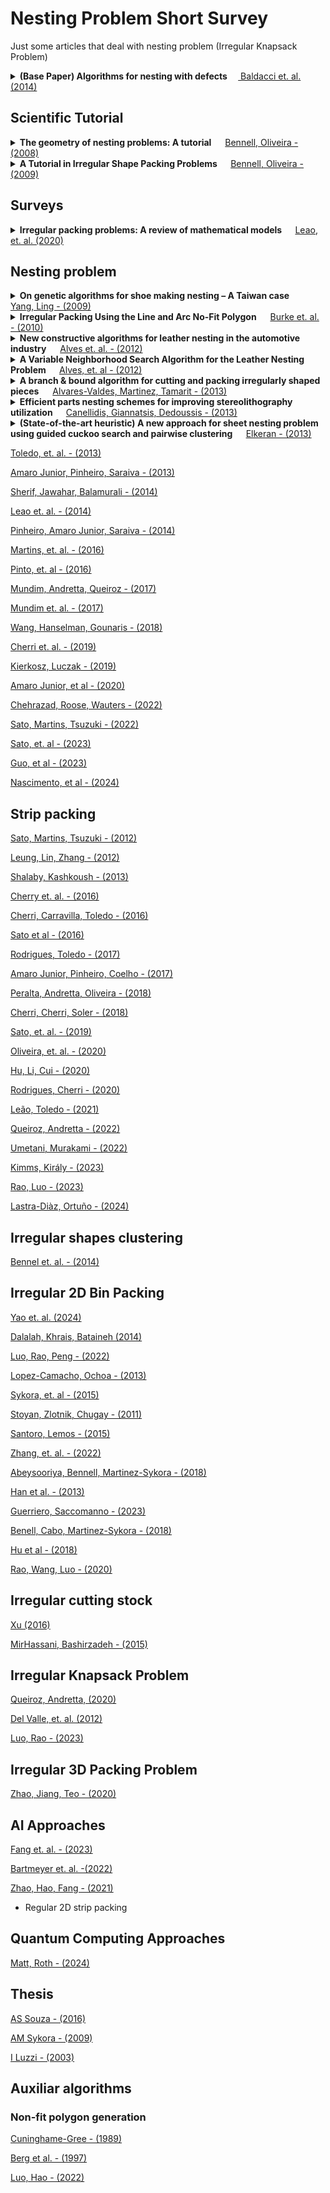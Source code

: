 # Nesting Problem Short Survey
Just some articles that deal with nesting problem (Irregular Knapsack Problem)

<details>  
  <summary>
    <b>(Base Paper) Algorithms for nesting with defects </b> &emsp;<a  href="https://www.sciencedirect.com/science/article/pii/S0166218X12001308#:~:text=The%20nesting%20problem%20is%20an,master%20surface%20could%20contain%20defects."> Baldacci et. al. (2014)</a>
  </summary>
 <p align=justify>
  The nesting problem is an irregular two-dimensional cutting problem where the shapes of the pieces to cut and the master surfaces are irregular in shape and different in size. In particular, we consider nesting problems where the master surface could contain defects. Some of them can be accepted (i.e., incorporated) in certain types of pieces, while other defected areas must be avoided. The problems considered in this paper arise in the leather garment and furniture industry.
 </p>
  <p align=justify>
First, we solve nesting problems involving a single master surface (Irregular Single Knapsack Problem) for which we propose three different constructive (placement) procedures for the pieces. These procedures generate sets of cutting patterns, which are global configurations of the pieces, as sets on the master surface, and are included in an iterative algorithm motivated by a Lagrangean relaxation approach, where the Lagrangean dual seeds a Guided Local Search hybrid. Finally, we embed this iterative algorithm into a heuristic for solving the problem of cutting more than one master surface for producing all of the requested pieces, minimizing the total waste (Irregular Multiple Stock-Size Cutting Stock Problem).
</p>
  <p align=justify>
We test our algorithms on three sets of test problem instances. In order to validate the new heuristics for the nesting problem involving a single master surface we use a set of well-known irregular strip packing instances from the literature, where defects are not considered. The new heuristics for the nesting problem involving multiple master surfaces are then tested on a set of rectangular bin-packing instances and on a set of real-world instances obtained from leather garment and furniture industries with defects in the master surface.
</p>
</details>


## Scientific Tutorial 

<details>
<summary>
  <b>The geometry of nesting problems: A tutorial</b> &emsp;
  <a href="https://paginas.fe.up.pt/~balobo/PPExt/Papers/O09.pdf"> Bennell, Oliveira - (2008) </a>
</summary>
  <p align=justify>
Cutting and packing problems involving irregular shapes is an important problem variant with a wide variety of indus-
trial applications. Despite its relevance to industry, research publications are relatively low when compared to other cutting
and packing problems. One explanation offered is the perceived difficulty and substantial time investment of developing a
geometric tool box to assess computer generated solutions. In this paper we set out to provide a tutorial covering the core
geometric methodologies currently employed by researchers in cutting and packing of irregular shapes. The paper is not
designed to be an exhaustive survey of the literature but instead will draw on the literature to illustrate the theory and
implementation of the approaches. We aim to provide a sufficiently instructive description to equip new and current
researchers in the area to select the most appropriate methodology for their needs.
  </p>
</details>

<details>
  <summary>
      <b> A Tutorial in Irregular Shape Packing Problems </b> &emsp;
      <a href="https://www.jstor.org/stable/40206728"> Bennell, Oliveira - (2009) </a> 
  </summary>
  <p align=justify>
  Cutting and packing problems have been a core area of research for many decades. Irregular shape packing is one of the most recent variants to be widely researched and its history extends over 40 years. The evolution of solution approaches to this problem can be attributed to increased computer power and advances in geometric techniques as well as more sophisticated and insightful algorithm design. In this paper we will focus on the latter. Our aim is not to give a chronological account or an exhaustive review, but to draw on the literature to describe and evaluate the core approaches. Irregular packing is combinatorial and as a result solution methods are heuristic, save a few notable exceptions. We will explore different ways of representing the problem and mechanisms for moving between solutions. We will also propose where we see the future challenges for researchers in this area.
  </p>
</details>

## Surveys

<details>
  <summary>
    <b>Irregular packing problems: A review of mathematical models </b> &emsp;
    <a href="https://www.sciencedirect.com/science/article/abs/pii/S0377221719303820">Leao, et. al. (2020)</a>
  </summary>
  <p align=justify>
  Irregular packing problems (also known as nesting problems) belong to the more general class of cutting and packing problems and consist of allocating a set of irregular and regular pieces to larger rectangular or irregular containers, while minimizing the waste of material or space. These problems combine the combinatorial hardness of cutting and packing problems with the computational difficulty of enforcing the geometric non-overlap and containment constraints. Unsurprisingly, nesting problems have been addressed, both in the scientific literature and in real-world applications, by means of heuristic and metaheuristic techniques. However, more recently a variety of mathematical models has been proposed for nesting problems. These models can be used either to provide optimal solutions for nesting problems or as the basis of heuristic approaches based on them (e.g. matheuristics). In both cases, better solutions are sought, with the natural economic and environmental positive impact. Different modeling options are proposed in the literature. We review these mathematical models under a common notation framework, allowing differences and similarities among them to be highlighted. Some insights on weaknesses and strengths are also provided. By building this structured review of mathematical models for nesting problems, research opportunities in the field are proposed.
  </p>
</details>

## Nesting problem
<details>
  <summary>
    <b>On genetic algorithms for shoe making nesting – A Taiwan case</b> &emsp;
    <a href="https://www.sciencedirect.com/science/article/abs/pii/S0957417407005192?via%3Dihub"> Yang, Ling - (2009) </a> 
  </summary>
  <p align=justify>
  This paper proposes a methodology that integrates in-house placement heuristics with genetic algorithms to solve the nesting problems of shoe making. The problems are classified as placing a set of irregular patterns on a regular area and limited to at most two different types of patterns on the area. Because of the intractability of the nesting problem, our objective is to utilize genetic algorithms’ fast convergence and solution quality to improve material utilization and reduce the calculation time of the pattern. Using the real-life data of two international brands of athletic shoes, the empirical results show that our proposed methodology can reduce average material requirements by 2.64% and average nesting time by 69.15% compared to those of current in-house software. The reduction of materials is becoming more important given that the industry is facing continuingly declining profit margins.
  </p>
</details>
<details>
  <summary>
    <b>Irregular Packing Using the Line and Arc No-Fit Polygon</b> &emsp;
    <a href="https://pubsonline.informs.org/doi/abs/10.1287/opre.1090.0770"> Burke et. al. - (2010) </a>
    
  </summary>
  <p align=justify>
  The no-fit polygon is a geometric construct that can offer faster and more efficient handling of geometry between pairs of shapes than traditional line-by-line intersection. The detection of intersections is a critical operation within the irregular two-dimensional stock-cutting problem (also known as “nesting”), which aims to place shapes onto sheets of material so that the material is utilised as efficiently as possible and the waste (or trim loss) is reduced. The problem forms an important process within many real-world manufacturing industries such as metalworking, automotive production, aerospace, clothing and conservatory manufacture, and others. If manufacturers can reduce their costs by utilising raw materials more effectively, this can directly translate into increased profit margins or greater competitiveness within the marketplace. Moreover, there are significant environmental benefits to be gained. Several methods have been proposed to calculate no-fit polygons, but most, if not all, can only operate on geometry that consists of line segments. This paper extends the orbital sliding method of calculating no-fit polygons to enable it to handle arcs and then shows the resultant no-fit polygons being utilised successfully on the two-dimensional irregular packing problem. As far as the authors are aware, this is the first time that a no-fit polygon algorithm has been able to handle arcs robustly without decomposing to their line approximations. The modification of the authors' previously published packing algorithm to utilise the proposed no-fit polygon approach yields solutions of excellent quality (including several best-known) on well-established literature benchmark problems after only a few minutes. The authors believe that the success of the packing strategy and the line and arc no-fit polygon algorithm make this approach a serious candidate for use in real-world production environments.
    </p>
</details>

<details>
  <summary>
    <b>New constructive algorithms for leather nesting in the automotive industry</b> &emsp;
    <a href="https://www.sciencedirect.com/science/article/abs/pii/S030505481100253X"> Alves et. al. - (2012)</a>
  </summary>
  <p align=justify>
    In this paper, we address one of the hardest two-dimensional cutting stock problems that can be found in industry. The problem is called the Leather Nesting Problem, and it consists in finding the best layouts for a set of irregular shapes within large natural leather hides with highly irregular contours, and which may have holes and quality zones. Here, we focus on a real case from the automotive industry, and in particular on the production of car seats. In this case, the irregular shapes that have to be cut from the hides are pieces of the car seats.
  </p>
  <p align=justify>
The practical relevance of this problem, and the potential value of the savings that good solutions may generate, contrasts with the very small number of contributions that have been reported in the literature. In this paper, we aim to contribute to the efficient resolution of this problem by exploring in depth many new different constructive procedures. Our approaches rely on the computation of no-fit polygons, and try to use the information provided by these polygons as much as possible. Different strategies for sorting, selecting and placing the pieces, and for evaluating the placement of these pieces are proposed and discussed. We also report on an extensive set of computational experiments using real instances. To evaluate our approaches, we applied the real criteria used by companies operating in this sector. These experiments show that our approaches can generate very high quality layouts within the same time limits as those needed by human operators.
  </p>
</details>

<details>
  <summary>
    <b> A Variable Neighborhood Search Algorithm for the Leather Nesting Problem </b> &emsp;
    <a href="https://www.hindawi.com/journals/mpe/2012/254346/"> Alves, et. al - (2012)</a>
  </summary>
  <p align=justify>
    The leather nesting problem is a cutting and packing optimization problem that consists in finding the best layout for a set of irregular pieces within a natural leather hide with an irregular surface and contour. In this paper, we address a real application of this problem related to the production of car seats in the automotive industry. The high quality requirements imposed on these products combined with the heterogeneity of the leather hides make the problem very complex to solve in practice. Very few results are reported in the literature for the leather nesting problem. Furthermore, the majority of the approaches impose some additional constraints to the layouts related to the particular application that is considered. In this paper, we describe a variable neighborhood search algorithm for the general leather nesting problem. To evaluate the performance of our approaches, we conducted an extensive set of computational experiments on real instances. The results of these experiments are reported at the end of the paper.
  </p>
</details>

<details>
  <summary>
    <b>A branch & bound algorithm for cutting and packing irregularly shaped pieces</b> &emsp;
    <a href="https://www.sciencedirect.com/science/article/abs/pii/S0925527313001692">Alvares-Valdes, Martinez, Tamarit - (2013)</a>
  </summary>
  <p align=justify>
    Cutting and packing problems involving irregular shapes, usually known as Nesting Problems, are common in industries ranging from clothing and footwear to furniture and shipbuilding. Research publications on these problems are relatively scarce compared with other cutting and packing problems with rectangular shapes, and are focused mostly on heuristic approaches. In this paper we make a systematic study of the problem and develop an exact Branch & Bound Algorithm. The initial existing mixed integer formulations are reviewed, tested and used as a starting point to develop a new and more efficient formulation. We also study several branching strategies, lower bounds and procedures for fixing variables, reducing the size of the problem to be solved at each node. An extensive computational study allows us first to determine the best strategies to be used in the Branch & Bound Algorithm and then to explore its performance and limits. The results show that the algorithm is able to solve instances of up to 16 pieces to optimality.
  </p>
</details>

<details>
  <summary>
    <b> Efficient parts nesting schemes for improving stereolithography utilization </b> &emsp;
    <a href="https://www.sciencedirect.com/science/article/abs/pii/S0010448512002783">Canellidis, Giannatsis, Dedoussis - (2013)</a>
  </summary>
  <p align=justify>
    In the present paper, the platform layout optimization problem for the simultaneous fabrication of different parts, which is addressed in the batch planning of Stereolithography Additive Manufacturing technology, is studied. The methodology proposed in the paper employs a Genetic Algorithm technique for the 2D nesting of parts on the platform of the stereolithography machine. The build orientation of the parts is assumed fixed and is decided prior to layout optimization, according to part-specific quality and cost requirements. Three placement schemes, appropriately adapted to the problem, are considered for the parts nesting and fabrication layout definition. The algorithms and placement schemes developed are evaluated in several test cases/benchmarks involving parts with both simple and complex geometries. The computational results included in the paper indicate that the proposed methodology can lead to satisfactory layout/packing–nesting arrangements in a time efficient manner, leading, therefore, to substantial improvement of stereolithography machine utilization.
  </p>
</details>

<details>
  <summary>
    <b> (State-of-the-art heuristic) A new approach for sheet nesting problem using guided cuckoo search and pairwise clustering  </b> &emsp;
    <a href="https://www.sciencedirect.com/science/article/abs/pii/S0377221713005080">Elkeran - (2013)</a>
  </summary>
  <p align=justify>
    The nesting problem is commonly encountered in sheet metal, clothing and shoe-making industries. The nesting problem is a combinatorial optimization problem in which a given set of irregular polygons is required to be placed on a rectangular sheet. The objective is to minimize the length of the sheet while having all polygons inside the sheet without overlap. In this study, a methodology that hybridizes cuckoo search and guided local search optimization techniques is proposed.
  </p>
  <p align=justify>
To reduce the complexity of the nesting problem, pairwise clustering is introduced to group congruent polygons together in pairs. Pairwise clustering is done automatically to discover matched features among multiple present polygons. Computational experiments show that the implementation is robust and also reasonably fast. The proposed approach provides significantly better results than the previous state of the art on a wide range of benchmark data instances.
  </p>
</details>

[Toledo, et. al. - (2013)](https://www.sciencedirect.com/science/article/abs/pii/S0925527313001722)

[Amaro Junior, Pinheiro, Saraiva - (2013)](https://www.sciencedirect.com/science/article/pii/S1474667016321590)

[Sherif, Jawahar, Balamurali - (2014)](https://www.sciencedirect.com/science/article/abs/pii/S0278612514000661)

[Leao et. al. - (2014)](https://www.tandfonline.com/doi/abs/10.1080/00207543.2015.1041571)

[Pinheiro, Amaro Junior, Saraiva - (2014)](https://www.tandfonline.com/doi/full/10.1080/0951192X.2022.2050302)

[Martins, et. al. - (2016)](https://www.tandfonline.com/doi/full/10.1080/0951192X.2015.1033018?scroll=top&needAccess=true)

[Pinto, et. al - (2016)](https://www.inderscienceonline.com/doi/epdf/10.1504/IJBEX.2016.075594)

[Mundim, Andretta, Queiroz - (2017)](https://www.sciencedirect.com/science/article/abs/pii/S0957417417302233)

[Mundim et. al. - (2017)](https://www.tandfonline.com/doi/abs/10.1080/00207543.2017.1394598)

[Wang, Hanselman, Gounaris - (2018)](https://link.springer.com/article/10.1007/s10898-018-0637-y)

[Cherri et. al. - (2019)](https://www.sciencedirect.com/science/article/pii/S2214716019300594)

[Kierkosz, Luczak - (2019)](https://cejsh.icm.edu.pl/cejsh/element/bwmeta1.element.desklight-335f3bdb-e516-4d4f-a360-288a78635757)

[Amaro Junior, et al - (2020)](https://ieeexplore.ieee.org/abstract/document/9185794)

[Chehrazad, Roose, Wauters - (2022)](https://www.sciencedirect.com/science/article/abs/pii/S0377221721008936)

[Sato, Martins, Tsuzuki - (2022)](https://www.tandfonline.com/doi/full/10.1080/0951192X.2022.2050302)

[Sato, et. al - (2023)](https://www.sciencedirect.com/science/article/abs/pii/S0957417423002178)

[Guo, et al - (2023)](https://www.sciencedirect.com/science/article/abs/pii/S0957417423010503)

[Nascimento, et al - (2024)](https://www.sciencedirect.com/science/article/pii/S0377221724001784)

## Strip packing

[Sato, Martins, Tsuzuki - (2012)](https://www.sciencedirect.com/science/article/abs/pii/S0010448512000565)

[Leung, Lin, Zhang - (2012)](https://www.sciencedirect.com/science/article/abs/pii/S0305054811001596)

[Shalaby, Kashkoush - (2013)](https://www.scirp.org/html/2-1040217_29233.htm)

[Cherry et. al. - (2016)](https://www.sciencedirect.com/science/article/abs/pii/S0377221716301370)

[Cherri, Carravilla, Toledo - (2016)](https://www.scielo.br/j/pope/a/DXgtyMFKv4KHqcQVw93W8LD/?lang=en#ModalTutors)

[Sato et al - (2016)](https://www.sciencedirect.com/science/article/pii/S2405896316328476)

[Rodrigues, Toledo - (2017)](https://www.tandfonline.com/doi/abs/10.1080/0951192X.2015.1036522)

[Amaro Junior, Pinheiro, Coelho - (2017)](https://www.hindawi.com/journals/mpe/2017/1670709/)

[Peralta, Andretta, Oliveira - (2018)](https://www.scielo.br/j/pope/a/DXgtyMFKv4KHqcQVw93W8LD/?lang=en#ModalTutors)

[Cherri, Cherri, Soler - (2018)](https://link.springer.com/article/10.1007/s10898-018-0638-x)

[Sato, et. al. - (2019)](https://www.sciencedirect.com/science/article/abs/pii/S0377221719304837)

[Oliveira, et. al. - (2020)](https://www.sciencedirect.com/science/article/abs/pii/S0360835220304721)

[Hu, Li, Cui - (2020)](https://ieeexplore.ieee.org/abstract/document/9093914)

[Rodrigues, Cherri - (2020)](https://www.itm-conferences.org/articles/itmconf/abs/2017/06/itmconf_apmod2017_00005/itmconf_apmod2017_00005.html)

[Leão, Toledo - (2021)](https://repositorio.usp.br/bitstreams/83b7bc41-fac2-413f-b6f7-deab749a57b7)

[Queiroz, Andretta - (2022)](https://onlinelibrary.wiley.com/doi/abs/10.1111/itor.13122) 

[Umetani, Murakami - (2022)](https://www.sciencedirect.com/science/article/pii/S0377221722002582)

[Kimms, Király - (2023)](https://www.sciencedirect.com/science/article/abs/pii/S0377221722006403)

[Rao, Luo - (2023)](https://link.springer.com/chapter/10.1007/978-981-19-5916-5_5)

[Lastra-Diàz, Ortuño - (2024)](https://www.sciencedirect.com/science/article/pii/S0377221723006148)

## Irregular shapes clustering
[Bennel et. al. - (2014)](https://link.springer.com/article/10.1007/s10898-014-0192-0)

## Irregular 2D Bin Packing 

[Yao et. al. (2024)](https://www.sciencedirect.com/science/article/abs/pii/S0305054823003404)

[Dalalah, Khrais, Bataineh (2014)](https://www.sciencedirect.com/science/article/abs/pii/S0278612513001209)

[Luo, Rao, Peng - (2022)](https://www.sciencedirect.com/science/article/abs/pii/S1568494621009716)

[Lopez-Camacho, Ochoa - (2013)](https://link.springer.com/article/10.1007/s10479-013-1341-4)

[Sykora, et. al - (2015)](https://www.sciencedirect.com/science/article/abs/pii/S0305048314001285)

[Stoyan, Zlotnik, Chugay - (2011)](https://www.tandfonline.com/doi/abs/10.1057/jors.2011.41)

[Santoro, Lemos - (2015)](https://link.springer.com/article/10.1007/s10479-015-1971-9)

[Zhang, et. al. - (2022)](https://www.sciencedirect.com/science/article/abs/pii/S0305054821002847)

[Abeysooriya, Bennell, Martinez-Sykora - (2018)](https://www.sciencedirect.com/science/article/abs/pii/S0925527317302980)

[Han et al. - (2013)](https://www.sciencedirect.com/science/article/abs/pii/S0377221713003627)

[Guerriero, Saccomanno - (2023)](https://link.springer.com/article/10.1007/s00500-022-07118-4)

[Benell, Cabo, Martinez-Sykora - (2018)](https://link.springer.com/article/10.1007/s00500-022-07118-4)

[Hu et al - (2018)](https://www.taylorfrancis.com/chapters/edit/10.1201/9781351236423-33/practical-algorithms-two-dimensional-packing-general-shapes-yannan-hu-hideki-hashimoto-shinji-imahori-mutsunori-yagiura)

[Rao, Wang, Luo - (2020)](https://www.hindawi.com/journals/mpe/2021/5054916/)

## Irregular cutting stock

[Xu (2016)](https://www.hindawi.com/journals/mpe/2016/8703782/)

[MirHassani, Bashirzadeh - (2015)](https://link.springer.com/article/10.1007/s00170-015-7107-1)

## Irregular Knapsack Problem

[Queiroz, Andretta, (2020)](https://www.sciencedirect.com/science/article/abs/pii/S1568494620304245)

[Del Valle, et. al. (2012)](https://www.sciencedirect.com/science/article/abs/pii/S0957417412007233)

[Luo, Rao - (2023)](https://www.sciencedirect.com/science/article/abs/pii/S0957417422024101)

##  Irregular 3D Packing Problem

[Zhao, Jiang, Teo - (2020)](https://www.aimsciences.org/article/id/1cac7d3a-9283-4f4d-90bb-add8fdfe811d)

## AI Approaches 

[Fang et. al. - (2023)](https://www.mdpi.com/2227-7390/11/2/327)

[Bartmeyer et. al. -(2022)](https://www.sciencedirect.com/science/article/abs/pii/S095741742201363X)

[Zhao, Hao, Fang - (2021)](https://iopscience.iop.org/article/10.1088/1742-6596/2181/1/012002/pdf) 
* Regular 2D strip packing

## Quantum Computing Approaches

[Matt, Roth - (2024)](https://arxiv.org/abs/2402.17542)

## Thesis
[AS Souza - (2016)](https://www.lume.ufrgs.br/handle/10183/142744)

[AM Sykora - (2009)](https://www.uv.es/marsyan/docs/thesis.pdf)

[I Luzzi - (2003)](https://www.dei.unipd.it/~fisch/ricop/tesi/tesi_dottorato_Luzzi_2003.pdf)

## Auxiliar algorithms 
### Non-fit polygon generation
[Cuninghame-Gree - (1989)](https://www.newscientist.com/article/mg12316773-700/)

[Berg et al. - (1997)](https://link.springer.com/book/10.1007/978-3-662-04245-8?utm_medium=referral&utm_source=google_books&utm_campaign=3_pier05_buy_print&utm_content=en_08082017)

[Luo, Hao - (2022)](https://www.mdpi.com/2227-7390/10/16/2941)
